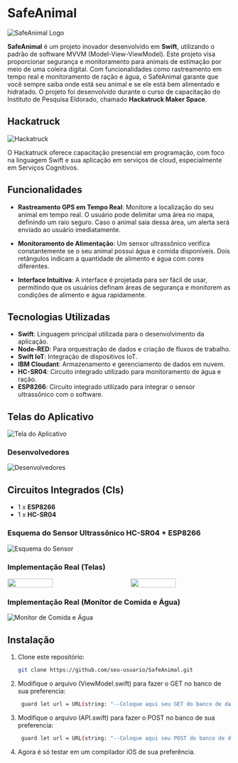 # SafeAnimal
![SafeAnimal Logo](https://github.com/user-attachments/assets/2d9a005a-e29a-4d0e-bdc6-33dc2ac8e37e)

**SafeAnimal** é um projeto inovador desenvolvido em **Swift**, utilizando o padrão de software MVVM (Model-View-ViewModel). Este projeto visa proporcionar segurança e monitoramento para animais de estimação por meio de uma coleira digital. Com funcionalidades como rastreamento em tempo real e monitoramento de ração e água, o SafeAnimal garante que você sempre saiba onde está seu animal e se ele está bem alimentado e hidratado. O projeto foi desenvolvido durante o curso de capacitação do Instituto de Pesquisa Eldorado, chamado **Hackatruck Maker Space**.

## Hackatruck
![Hackatruck](https://github.com/user-attachments/assets/45c261cc-1e20-4199-84b3-233f4526d7d8)

O Hackatruck oferece capacitação presencial em programação, com foco na linguagem Swift e sua aplicação em serviços de cloud, especialmente em Serviços Cognitivos.

## Funcionalidades

- **Rastreamento GPS em Tempo Real**: Monitore a localização do seu animal em tempo real. O usuário pode delimitar uma área no mapa, definindo um raio seguro. Caso o animal saia dessa área, um alerta será enviado ao usuário imediatamente.

- **Monitoramento de Alimentação**: Um sensor ultrassônico verifica constantemente se o seu animal possui água e comida disponíveis. Dois retângulos indicam a quantidade de alimento e água com cores diferentes.

- **Interface Intuitiva**: A interface é projetada para ser fácil de usar, permitindo que os usuários definam áreas de segurança e monitorem as condições de alimento e água rapidamente.

## Tecnologias Utilizadas

- **Swift**: Linguagem principal utilizada para o desenvolvimento da aplicação.
- **Node-RED**: Para orquestração de dados e criação de fluxos de trabalho.
- **Swift IoT**: Integração de dispositivos IoT.
- **IBM Cloudant**: Armazenamento e gerenciamento de dados em nuvem.
- **HC-SR04**: Circuito integrado utilizado para monitoramento de água e ração.
- **ESP8266**: Circuito integrado utilizado para integrar o sensor ultrassônico com o software.

## Telas do Aplicativo
![Tela do Aplicativo](https://github.com/user-attachments/assets/a5cb8cfc-e787-4f24-acf6-69646b9ee879)

### Desenvolvedores
![Desenvolvedores](https://github.com/user-attachments/assets/2ae19869-7e59-4c7c-9abd-328b7b044110)

## Circuitos Integrados (CIs)
- 1 x **ESP8266**  
- 1 x **HC-SR04**  

### Esquema do Sensor Ultrassônico HC-SR04 + ESP8266
![Esquema do Sensor](https://github.com/user-attachments/assets/c175148b-8365-4157-90dd-3295fc3f8f87)

### Implementação Real (Telas)
<div style="display: flex; justify-content: space-between;">
    <img src="https://github.com/user-attachments/assets/f94952e9-ab40-4f31-a52d-00c48c1eba9b" width="45%" />
    <img src="https://github.com/user-attachments/assets/7d874579-4580-413e-825f-12bc47fe7872" width="45%" />
</div>

### Implementação Real (Monitor de Comida e Água)
![Monitor de Comida e Água](https://github.com/user-attachments/assets/8960626d-255e-4e17-81c0-09ceb6fe215f)

## Instalação
1. Clone este repositório:
   ```bash
   git clone https://github.com/seu-usuario/SafeAnimal.git

2. Modifique o arquivo (ViewModel.swift) para fazer o GET no banco de sua preferencia:
   ```bash
    guard let url = URL(string: "--Coloque aqui seu GET do banco de dados--")

3. Modifique o arquivo (API.swift) para fazer o POST no banco de sua preferencia:
   ```bash
    guard let url = URL(string: "--Coloque aqui seu POST do banco de dados--")
   
4. Agora é só testar em um compilador iOS de sua preferência.
